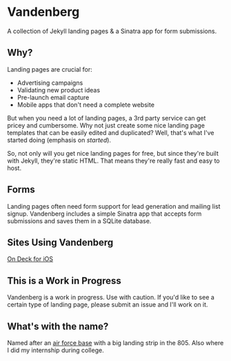 Vandenberg
==========

A collection of Jekyll landing pages &amp; a Sinatra app for form submissions. 

Why? 
-----

Landing pages are crucial for:

* Advertising campaigns
* Validating new product ideas
* Pre-launch email capture
* Mobile apps that don't need a complete website

But when you need a lot of landing pages, a 3rd party service can get pricey and cumbersome. Why not just create some nice landing page templates that can be easily edited and duplicated? Well, that's what I've started doing (emphasis on *started*). 

So, not only will you get nice landing pages for free, but since they're built with Jekyll, they're static HTML. That means they're really fast and easy to host. 

Forms
-----

Landing pages often need form support for lead generation and mailing list signup. Vandenberg includes a simple Sinatra app that accepts form submissions and saves them in a SQLite database. 

Sites Using Vandenberg
-----

[On Deck for iOS](http://playondeck.com/)

This is a Work in Progress
----- 

Vandenberg is a work in progress. Use with caution. If you'd like to see a certain type of landing page, please submit an issue and I'll work on it. 

What's with the name?
-----

Named after an [air force base](http://www.vandenberg.af.mil/) with a big landing strip in the 805. Also where I did my internship during college. 
